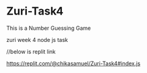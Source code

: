 # Zuri-Task4
This is a Number Guessing Game

zuri week 4 node js task

//below is replit link

https://replit.com/@chikasamuel/Zuri-Task4#index.js
